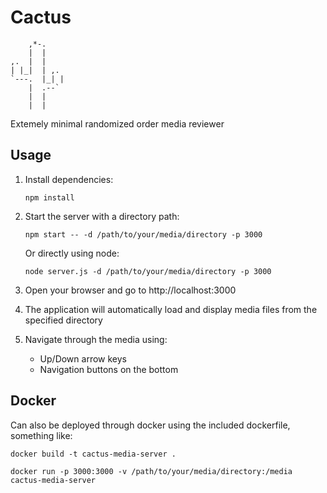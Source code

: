 # Cactus
```
    ,*-.
    |  |
,.  |  |
| |_|  | ,.
`---.  |_| |
    |  .--`
    |  |
    |  | 

```

Extemely minimal randomized order media reviewer

## Usage

1. Install dependencies:
   ```
   npm install
   ```

2. Start the server with a directory path:
   ```
   npm start -- -d /path/to/your/media/directory -p 3000
   ```
   Or directly using node:
   ```
   node server.js -d /path/to/your/media/directory -p 3000
   ```

3. Open your browser and go to http://localhost:3000

4. The application will automatically load and display media files from the specified directory

5. Navigate through the media using:
   - Up/Down arrow keys
   - Navigation buttons on the bottom

## Docker
Can also be deployed through docker using the included dockerfile, something like: 

```
docker build -t cactus-media-server .

docker run -p 3000:3000 -v /path/to/your/media/directory:/media cactus-media-server
```